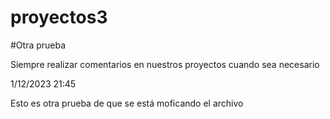 # proyectos3
#Otra prueba

Siempre realizar comentarios en nuestros proyectos cuando sea necesario

1/12/2023
21:45

Esto es otra prueba de que se está moficando el archivo

